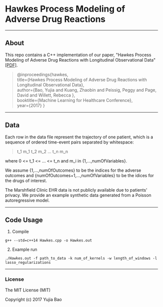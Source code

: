# Hawkes Process Modeling of Adverse Drug Reactions
---

## About

This repo contains a C++ implementation of our paper, "Hawkes Process Modeling of Adverse Drug Reactions with Longitudinal Observational Data" [[PDF]](http://people.csail.mit.edu/yujia/assets/pdf/hawkes_pdf.pdf).

> @inproceedings{hawkes,  
>   title={Hawkes Process Modeling of Adverse Drug Reactions with Longitudinal Observational Data},  
>   author={Bao, Yujia and Kuang, Zhaobin and  Peissig, Peggy and Page, David and Willett, Rebecca },  
>   booktitle={Machine Learning for Healthcare Conference},  
>   year={2017}
> }

---

## Data
Each row in the data file represent the trajectory of one patient, which is a sequence of ordered time-event pairs separated by whitespace:
> t_1 m_1 t_2 m_2 ... t_n m_n

where 0 <= t_1 <= ... <= t_n and m_i in {1,...,numOfVariables}. 

We assume {1,...,numOfOutcomes} to be the indices for the adverse outcomes and {numOfOutcomes+1,...,numOfVariables} to be the idices for the drugs of interest.

The Marshfield Clinic EHR data is not publicly available due to patients' privacy. We provide an example synthetic data generated from a Poisson autoregressive model. 

---

## Code Usage
1. Compile
```
g++ --std=c++14 Hawkes.cpp -o Hawkes.out
```
2. Example run
```
./Hawkes.out -f path_to_data -k num_of_kernels -w length_of_windows -l lasso_regularizations
```

---
### License

The MIT License (MIT)

Copyright (c) 2017 Yujia Bao 
